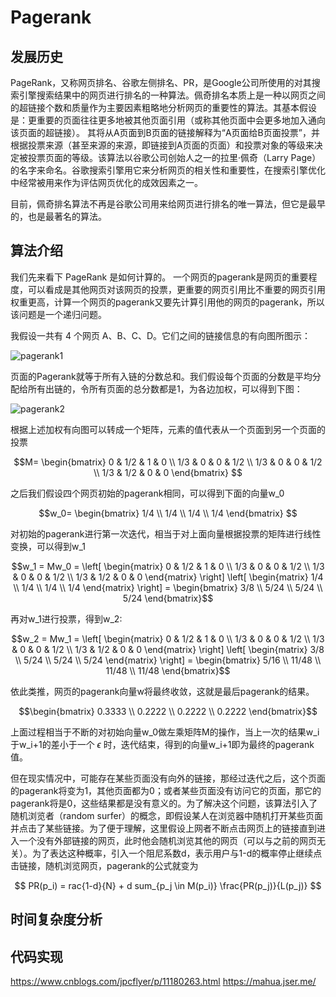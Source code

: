 # Pagerank
## 发展历史

PageRank，又称网页排名、谷歌左侧排名、PR，是Google公司所使用的对其搜索引擎搜索结果中的网页进行排名的一种算法。佩奇排名本质上是一种以网页之间的超链接个数和质量作为主要因素粗略地分析网页的重要性的算法。其基本假设是：更重要的页面往往更多地被其他页面引用（或称其他页面中会更多地加入通向该页面的超链接）。 其将从A页面到B页面的链接解释为“A页面给B页面投票”，并根据投票来源（甚至来源的来源，即链接到A页面的页面）和投票对象的等级来决定被投票页面的等级。该算法以谷歌公司创始人之一的拉里·佩奇（Larry Page）的名字来命名。谷歌搜索引擎用它来分析网页的相关性和重要性，在搜索引擎优化中经常被用来作为评估网页优化的成效因素之一。

目前，佩奇排名算法不再是谷歌公司用来给网页进行排名的唯一算法，但它是最早的，也是最著名的算法。

## 算法介绍
我们先来看下 PageRank 是如何计算的。
一个网页的pagerank是网页的重要程度，可以看成是其他网页对该网页的投票，更重要的网页引用比不重要的网页引用权重更高，计算一个网页的pagerank又要先计算引用他的网页的pagerank，所以该问题是一个递归问题。

我假设一共有 4 个网页 A、B、C、D。它们之间的链接信息的有向图所图示：

![pagerank1](https://github.com/zacrossover/python/assets/15845563/06eada68-13c7-40eb-aa17-897085eaf355)


页面的Pagerank就等于所有入链的分数总和。我们假设每个页面的分数是平均分配给所有出链的，令所有页面的总分数都是1，为各边加权，可以得到下图：

![pagerank2](https://github.com/zacrossover/python/assets/15845563/5f9e4ecf-eb88-43bb-a192-11fadf0e7d67)

根据上述加权有向图可以转成一个矩阵，元素的值代表从一个页面到另一个页面的投票

$$M=
\begin{bmatrix}
0 & 1/2 & 1 & 0 \\
1/3 & 0 & 0 & 1/2 \\
1/3 & 0 & 0 & 1/2 \\
1/3 & 1/2 & 0 & 0 
\end{bmatrix}
$$


之后我们假设四个网页初始的pagerank相同，可以得到下面的向量w_0

$$w_0=
\begin{bmatrix}
1/4 \\
1/4 \\
1/4 \\
1/4
\end{bmatrix}
$$

对初始的pagerank进行第一次迭代，相当于对上面向量根据投票的矩阵进行线性变换，可以得到w_1

$$w_1 = Mw_0 = \left[
 \begin{matrix}
0 & 1/2 & 1 & 0 \\
1/3 & 0 & 0 & 1/2 \\
1/3 & 0 & 0 & 1/2 \\
1/3 & 1/2 & 0 & 0 
  \end{matrix}
  \right] \left[
 \begin{matrix}
1/4 \\
1/4 \\
1/4 \\
1/4
  \end{matrix}
  \right] =  \begin{bmatrix}
3/8 \\
5/24 \\
5/24 \\
5/24
  \end{bmatrix}$$


再对w_1进行投票，得到w_2:

$$w_2 = Mw_1 = \left[
 \begin{matrix}
0 & 1/2 & 1 & 0 \\
1/3 & 0 & 0 & 1/2 \\
1/3 & 0 & 0 & 1/2 \\
1/3 & 1/2 & 0 & 0 
  \end{matrix}
  \right] \left[
 \begin{matrix}
3/8 \\
5/24 \\
5/24 \\
5/24
  \end{matrix}
  \right] =  \begin{bmatrix}
5/16 \\
11/48 \\
11/48 \\
11/48
  \end{bmatrix}$$
  
依此类推，网页的pagerank向量w将最终收敛，这就是最后pagerank的结果。

$$\begin{bmatrix}
0.3333 \\
0.2222 \\
0.2222 \\
0.2222
  \end{bmatrix}$$

上面过程相当于不断的对初始向量w_0做左乘矩阵M的操作，当上一次的结果w_i于w_i+1的差小于一个 $\epsilon$ 时，迭代结束，得到的向量w_i+1即为最终的pagerank值。

但在现实情况中，可能存在某些页面没有向外的链接，那经过迭代之后，这个页面的pagerank将变为1，其他页面都为0；或者某些页面没有访问它的页面，那它的pagerank将是0，这些结果都是没有意义的。为了解决这个问题，该算法引入了随机浏览者（random surfer）的概念，即假设某人在浏览器中随机打开某些页面并点击了某些链接。为了便于理解，这里假设上网者不断点击网页上的链接直到进入一个没有外部链接的网页，此时他会随机浏览其他的网页（可以与之前的网页无关）。为了表达这种概率，引入一个阻尼系数d，表示用户与1-d的概率停止继续点击链接，随机浏览网页，pagerank的公式就变为 

$$ PR(p_i) = rac{1-d}{N} + d sum_{p_j \in M(p_i)} \frac{PR(p_j)}{L(p_j)} $$ 



## 时间复杂度分析



## 代码实现

https://www.cnblogs.com/jpcflyer/p/11180263.html
https://mahua.jser.me/
